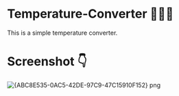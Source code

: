 # Temperature-Converter 🥶🥵😇
This is a simple temperature converter. 

# Screenshot 👇
![{ABC8E535-0AC5-42DE-97C9-47C15910F152} png](https://user-images.githubusercontent.com/70909882/115557379-49803100-a2cf-11eb-8612-b5b4a24e51d4.jpg)
